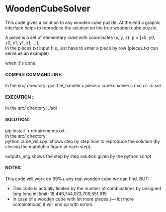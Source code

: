 # WoodenCubeSolver
This code gives a solution to any wooden cube puzzle. 
At the end a graphic interface helps to reproduce the solution on the true wooden cube puzzle.  

A piece is a set of elementary cube with coordinates (x, y, z): p = [x0, y0, z0, x1, y1, z1, ...].  
In the pieces.txt input file, just have to enter a piece by row
(pieces.txt can serve as an example)

when it's done:  

#### COMPILE COMMAND LINE:  
In the src/ directory:
gcc file_handler.c piece.c cube.c solver.c main.c -o sol

#### EXECUTION : 
In the src/ directory:
./sol

#### SOLUTION:   
pip install -r requirements.txt.   
In the src/ directory:  
python cube_visu.py: shows step by step how to reproduce the solution (by closing the matplotlib figure at each step).  

outputs_img shows the step by step solution given by the python script

#### NOTES: 
This code will work on 99%+ any real wooden cube we can find.
BUT:
* This code is actually limited by the number of combinations by unsigned long long int limit: 18,446,744,073,709,551,615
* In case of a wooden cube with lot more pieces (~=lot more combinations) it will end up with errors.
